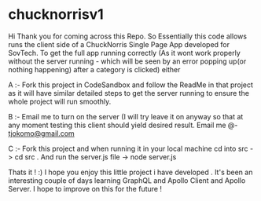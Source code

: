 # chucknorrisv1

Hi Thank you for coming across this Repo. So Essentially this code allows runs the client side of a ChuckNorris Single Page App developed for SovTech.
To get the full app running correctly (As it wont work properly without the server running - which will be seen by an error popping up(or nothing happening) after a category is clicked)
either 

A :- Fork this project in CodeSandbox and follow the ReadMe in that project as it will have similar detailed steps to get the server running to ensure the whole project will run smoothly.

B :- Email me to turn on the server (I will try leave it on anyway so that at any moment testing this client should yield desired result. Email me @- tjokomo@gmail.com

C :-  Fork this project and when running it in your local machine cd into src -> cd src . And run the server.js file -> node server.js

Thats it ! :) I hope you enjoy this little project i have developed . It's been an interesting couple of days learning GraphQL and Apollo Client and Apollo Server. I hope to improve on this for the future !
